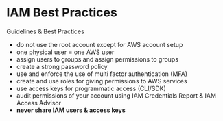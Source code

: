 # IAM Best Practices

Guidelines & Best Practices
- do not use the root account except for AWS account setup
- one physical user = one AWS user
- assign users to groups and assign permissions to groups
- create a strong password policy
- use and enforce the use of multi factor authentication (MFA)
- create and use roles for giving permissions to AWS services
- use access keys for programmatic access (CLI/SDK)
- audit permissions of your account using IAM Credentials Report & IAM Access Advisor
- **never share IAM users & access keys**